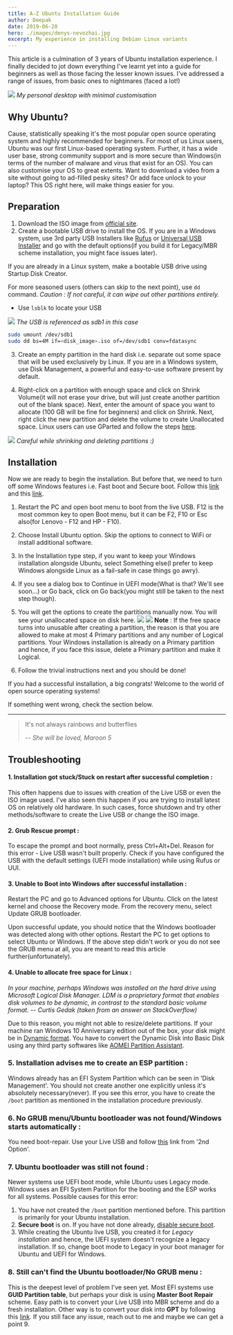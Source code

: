 ```yaml
---
title: A-Z Ubuntu Installation Guide
author: Deepak
date: 2019-06-20
hero: ./images/denys-nevozhai.jpg
excerpt: My experience in installing Debian Linux variants
---
```


This article is a culmination of 3 years of Ubuntu installation experience. I finally decided to jot down everything I've learnt yet into a guide for beginners as well as those facing the lesser known issues. I've addressed a range of issues, from basic ones to nightmares (faced a lot!)

![](images/desktop.png)
_My personal desktop with minimal customisation_

## Why Ubuntu?
Cause, statistically speaking it's the most popular open source operating system and highly recommended for beginners. For most of us Linux users, Ubuntu was our first Linux-based operating system. Further, it has a wide user base, strong community support and is more secure than Windows(in terms of the number of malware and virus that exist for an OS). You can also customise your OS to great extents. Want to download a video from a site without going to ad-filled pesky sites? Or add face unlock to your laptop? This OS right here, will make things easier for you.

## Preparation
1. Download the ISO image from [official site](https://medium.com/r/?url=https%3A%2F%2Fubuntu.com%2Fdownload%2Fdesktop).
2. Create a bootable USB drive to install the OS. If you are in a Windows system, use 3rd party USB Installers like [Rufus](https://medium.com/r/?url=https%3A%2F%2Frufus.ie%2F) or [Universal USB Installer](https://medium.com/r/?url=https%3A%2F%2Frufus.ie%2F) and go with the default options(if you build it for Legacy/MBR scheme installation, you might face issues later).

If you are already in a Linux system, make a bootable USB drive using Startup Disk Creator.

For more seasoned users (others can skip to the next point), use `dd` command.
_Caution : If not careful, it can wipe out other partitions entirely._
* Use `lsblk` to locate your USB

![](images/lsblk.png)
_The USB is referenced as sdb1 in this case_

```bash
sudo umount /dev/sdb1
sudo dd bs=4M if=<disk_image>.iso of=/dev/sdb1 conv=fdatasync
```
3. Create an empty partition in the hard disk i.e. separate out some space that will be used exclusively by Linux. If you are in a Windows system, use Disk Management, a powerful and easy-to-use software present by default.

4. Right-click on a partition with enough space and click on Shrink Volume(it will not erase your drive, but will just create another partition out of the blank space). Next, enter the amount of space you want to allocate (100 GB will be fine for beginners) and click on Shrink. Next, right click the new partition and delete the volume to create Unallocated space. Linux users can use GParted and follow the steps [here](https://medium.com/r/?url=https%3A%2F%2Fwww.lifewire.com%2Fuse-gparted-to-partition-hard-drive-2205693).

![](images/diskmgmt.jpeg)
_Careful while shrinking and deleting partitions :)_

## Installation
Now we are ready to begin the installation. But before that, we need to turn off some Windows features i.e. Fast boot and Secure boot. Follow this [link](https://medium.com/r/?url=https%3A%2F%2Fwww.windowscentral.com%2Fhow-disable-windows-10-fast-startup) and this [link](https://medium.com/r/?url=https%3A%2F%2Fwww.appgeeker.com%2Frecovery%2Fdisable-uefi-secure-boot-in-windows-10.html).

1. Restart the PC and open boot menu to boot from the live USB. F12 is the most common key to open Boot menu, but it can be F2, F10 or Esc also(for Lenovo - F12 and HP - F10).
2. Choose Install Ubuntu option. Skip the options to connect to WiFi or install additional software.
3. In the Installation type step, if you want to keep your Windows installation alongside Ubuntu, select Something else(I prefer to keep Windows alongside Linux as a fail-safe in case things go awry).
4. If you see a dialog box to Continue in UEFI mode(What is that? We'll see soon…) or Go back, click on Go back(you might still be taken to the next step though).
5. You will get the options to create the partitions manually now. You will see your unallocated space on disk here.
![](images/partition.jpeg)
![](images/partition2.png)
**Note** : If the free space turns into unusable after creating a partition, the reason is that you are allowed to make at most 4 Primary partitions and any number of Logical partitions. Your Windows installation is already on a Primary partition and hence, if you face this issue, delete a Primary partition and make it Logical.

6. Follow the trivial instructions next and you should be done!

If you had a successful installation, a big congrats! Welcome to the world of open source operating systems!

If something went wrong, check the section below.

---
> It's not always rainbows and butterflies
>
> --<cite> She will be loved, Maroon 5</cite>

## Troubleshooting
#### 1. Installation got stuck/Stuck on restart after successful completion : 
This often happens due to issues with creation of the Live USB or even the ISO image used. I've also seen this happen if you are trying to install latest OS on relatively old hardware. In such cases, force shutdown and try other methods/software to create the Live USB or change the ISO image.

#### 2. Grub Rescue prompt :
To escape the prompt and boot normally, press Ctrl+Alt+Del. Reason for this error - Live USB wasn't built properly. Check if you have configured the USB with the default settings (UEFI mode installation) while using Rufus or UUI.

#### 3. Unable to Boot into Windows after successful installation :
Restart the PC and go to Advanced options for Ubuntu.
Click on the latest kernel and choose the Recovery mode.
From the recovery menu, select Update GRUB bootloader.

Upon successful update, you should notice that the Windows bootloader was detected along with other options. Restart the PC to get options to select Ubuntu or Windows.
If the above step didn't work or you do not see the GRUB menu at all, you are meant to read this article further(unfortunately).

#### 4. Unable to allocate free space for Linux :

_In your machine, perhaps Windows was installed on the hard drive using Microsoft Logical Disk Manager. LDM is a proprietary format that enables disk volumes to be dynamic, in contrast to the standard basic volume format.
-- Curtis Gedak (taken from an answer on StackOverflow)_

Due to this reason, you might not able to resize/delete partitions.
If your machine ran Windows 10 Anniversary edition out of the box, your disk might be in [Dynamic format](https://medium.com/r/?url=https%3A%2F%2Fwww.easeus.com%2Fresource%2Fdynamic-disk-recovery.htm). You have to convert the Dynamic Disk into Basic Disk using any third party softwares like [AOMEI Partition Assistant](https://medium.com/r/?url=https%3A%2F%2Fwww.disk-partition.com%2Fdownload.html).

### 5. Installation advises me to create an ESP partition :
Windows already has an EFI System Partition which can be seen in 'Disk Management'. You should not create another one explicitly unless it's absolutely necessary(never). If you see this error, you have to create the `/boot` partition as mentioned in the installation procedure previously.

### 6. No GRUB menu/Ubuntu bootloader was not found/Windows starts automatically :
You need boot-repair. Use your Live USB and follow [this](https://help.ubuntu.com/community/Boot-Repair) link from '2nd Option'.

### 7. Ubuntu bootloader was still not found :
Newer systems use UEFI boot mode, while Ubuntu uses Legacy mode. Windows uses an EFI System Partition for the booting and the ESP works for all systems. Possible causes for this error:

1. You have not created the `/boot` partition mentioned before. This partition is primarily for your Ubuntu installation.
2. **Secure boot** is on. If you have not done already, [disable secure boot](https://medium.com/r/?url=https%3A%2F%2Fwww.appgeeker.com%2Frecovery%2Fdisable-uefi-secure-boot-in-windows-10.html).
3. While creating the Ubuntu live USB, you created it for _Legacy installation_ and hence, the UEFI system doesn't recognize a legacy installation. If so, change boot mode to Legacy in your boot manager for Ubuntu and UEFI for Windows.
### 8. Still can't find the Ubuntu bootloader/No GRUB menu :
This is the deepest level of problem I've seen yet.
Most EFI systems use **GUID Partition table**, but perhaps your disk is using **Master Boot Repair** scheme. Easy path is to convert your Live USB into MBR scheme and do a fresh installation. Other way is to convert your disk into **GPT** by following this [link](https://medium.com/r/?url=http%3A%2F%2Fwww.rodsbooks.com%2Fgdisk%2Fmbr2gpt.html).
If you still face any issue, reach out to me and maybe we can get a point 9.

